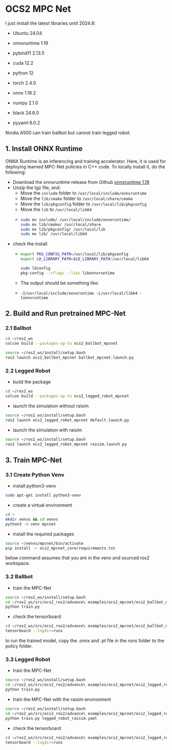 # OCS2 MPC Net
I just install the latest libraries until 2024.8:
* Ubuntu 24.04
* onnxruntime 1.19
* pybind11 2.13.5
* cuda 12.2


* python 12
* torch 2.4.0
* onnx 1.16.2
* numpy 2.1.0
* black 24.8.0
* pyyaml 6.0.2

Nvidia A500 can train ballbot but cannot train legged robot.

## 1. Install ONNX Runtime
ONNX Runtime is an inferencing and training accelerator. Here, it is used for deploying learned MPC-Net policies in C++ code. To locally install it, do the following:

* Download the onnxruntime release from Github [onnxruntime 1.19](https://github.com/microsoft/onnxruntime/releases/download/v1.19.0/onnxruntime-linux-x64-1.19.0.tgz)
* Unzip the tgz file, and:
  * Move the `include` folder to `/usr/local/include/onnxruntime`
  * Move the `lib/cmake` folder to `/usr/local/share/cmake`
  * Move the `lib/pkgconfig` folder to `/usr/local/lib/pkgconfig`
  * Move the `lib` to `/usr/local/lib64`
  * ```bash
    sudo mv include/ /usr/local/include/onnxruntime/
    sudo mv lib/cmake/ /usr/local/share
    sudo mv lib/pkgconfig/ /usr/local/lib
    sudo mv lib/ /usr/local/lib64
    ```
* check the install
  * ```bash
    export PKG_CONFIG_PATH=/usr/local/lib/pkgconfig
    export LD_LIBRARY_PATH=$LD_LIBRARY_PATH:/usr/local/lib64
    
    sudo ldconfig
    pkg-config --cflags --libs libonnxruntime
    ```
  * The output should be something like:
    
  * `-I/usr/local/include/onnxruntime -L/usr/local/lib64 -lonnxruntime`
  
  

## 2. Build and Run pretrained MPC-Net

### 2.1 Ballbot
```bash
cd ~/ros2_ws
colcon build --packages-up-to ocs2_ballbot_mpcnet
```

```bash
source ~/ros2_ws/install/setup.bash
ros2 launch ocs2_ballbot_mpcnet ballbot_mpcnet.launch.py
```

### 2.2 Legged Robot
* build the package
```bash
cd ~/ros2_ws
colcon build --packages-up-to ocs2_legged_robot_mpcnet
```
* launch the simulation without raisim
```bash
source ~/ros2_ws/install/setup.bash
ros2 launch ocs2_legged_robot_mpcnet default.launch.py
```
* launch the simulation with raisim
```bash
source ~/ros2_ws/install/setup.bash
ros2 launch ocs2_legged_robot_mpcnet raisim.launch.py
```


## 3. Train MPC-Net
### 3.1 Create Python Venv

* install python3-venv
```bash
sudo apt-get install python3-venv
```

* create a virtual environment
```bash
cd ~
mkdir venvs && cd venvs
python3 -m venv mpcnet
```

* install the required packages
```bash
source ~/venvs/mpcnet/bin/activate
pip install -r ocs2_mpcnet_core/requirements.txt
```
below command assumes that you are in the venv and sourced ros2 workspace.

### 3.2 Ballbot
* train the MPC-Net
```bash
source ~/ros2_ws/install/setup.bash
cd ~/ros2_ws/src/ocs2_ros2/advance\ examples/ocs2_mpcnet/ocs2_ballbot_mpcnet/ocs2_ballbot_mpcnet
python train.py
```
* check the tensorboard
```bash
cd ~/ros2_ws/src/ocs2_ros2/advance\ examples/ocs2_mpcnet/ocs2_ballbot_mpcnet/ocs2_ballbot_mpcnet
tensorboard --logdir=runs
```
to run the trained model, copy the .onnx and .pt file in the runs folder to the policy folder. 

### 3.3 Legged Robot
* train the MPC-Net
```bash
source ~/ros2_ws/install/setup.bash
cd ~/ros2_ws/src/ocs2_ros2/advance\ examples/ocs2_mpcnet/ocs2_legged_robot_mpcnet/ocs2_legged_robot_mpcnet
python train.py
```
* train the MPC-Net with the raisim environment
```bash
source ~/ros2_ws/install/setup.bash
cd ~/ros2_ws/src/ocs2_ros2/advance\ examples/ocs2_mpcnet/ocs2_legged_robot_mpcnet/ocs2_legged_robot_mpcnet
python train.py legged_robot_raisim.yaml
```
* check the tensorboard
```bash
cd ~/ros2_ws/src/ocs2_ros2/advance\ examples/ocs2_mpcnet/ocs2_legged_robot_mpcnet/ocs2_legged_robot_mpcnet
tensorboard --logdir=runs
```